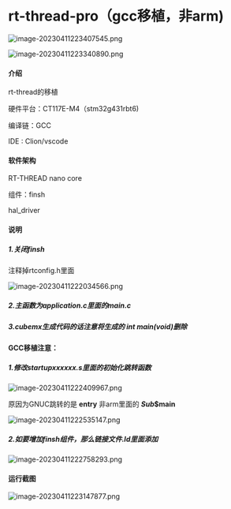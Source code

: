 # rt-thread-pro（gcc移植，非arm)

![image-20230411223407545.png](https://z4a.net/images/2023/04/11/image-20230411223407545.png)




![image-20230411223340890.png](https://z4a.net/images/2023/04/11/image-20230411223340890.png)

#### 介绍
rt-thread的移植

硬件平台：CT117E-M4（stm32g431rbt6)

编译链：GCC

IDE : Clion/vscode

#### 软件架构
RT-THREAD nano core

组件：finsh

hal_driver

#### 说明

##### 1.关闭finsh

注释掉rtconfig.h里面


![image-20230411222034566.png](https://z4a.net/images/2023/04/11/image-20230411222034566.png)

##### 2.主函数为application.c里面的main.c

##### 3.cubemx生成代码的话注意将生成的 int main(void)删除



#### GCC移植注意：

##### 1.修改startupxxxxxx.s里面的初始化跳转函数
![image-20230411222409967.png](https://z4a.net/images/2023/04/11/image-20230411222409967.png)

原因为GNUC跳转的是  **entry** 非arm里面的 **$Sub$$main**

![image-20230411222535147.png](https://z4a.net/images/2023/04/11/image-20230411222535147.png)

##### 2.如要增加finsh组件，那么链接文件.ld里面添加
![image-20230411222758293.png](https://z4a.net/images/2023/04/11/image-20230411222758293.png)

#### 运行截图

![image-20230411223147877.png](https://z4a.net/images/2023/04/11/image-20230411223147877.png)